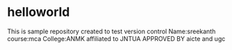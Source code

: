 # helloworld
This is sample repository created to test version control
Name:sreekanth
course:mca
College:ANMK
affiliated to JNTUA APPROVED BY aicte and ugc
